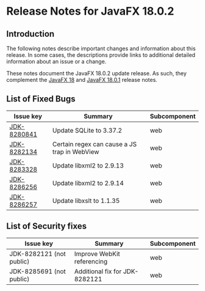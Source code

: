 # Release Notes for JavaFX 18.0.2

## Introduction

The following notes describe important changes and information about this release. In some cases, the descriptions provide links to additional detailed information about an issue or a change.

These notes document the JavaFX 18.0.2 update release. As such, they complement
the [JavaFX 18](https://github.com/openjdk/jfx/blob/jfx18/doc-files/release-notes-18.md)
and [JavaFX 18.0.1](https://github.com/openjdk/jfx/blob/jfx18/doc-files/release-notes-18.0.1.md)
release notes.

## List of Fixed Bugs

Issue key|Summary|Subcomponent
---------|-------|------------
[JDK-8280841](https://bugs.openjdk.java.net/browse/JDK-8280841)|Update SQLite to 3.37.2|web
[JDK-8282134](https://bugs.openjdk.java.net/browse/JDK-8282134)|Certain regex can cause a JS trap in WebView|web
[JDK-8283328](https://bugs.openjdk.java.net/browse/JDK-8283328)|Update libxml2 to 2.9.13|web
[JDK-8286256](https://bugs.openjdk.java.net/browse/JDK-8286256)|Update libxml2 to 2.9.14|web
[JDK-8286257](https://bugs.openjdk.java.net/browse/JDK-8286257)|Update libxslt to 1.1.35|web

## List of Security fixes

Issue key|Summary|Subcomponent
---------|-------|------------
JDK-8282121 (not public) | Improve WebKit referencing | web
JDK-8285691 (not public) | Additional fix for JDK-8282121 | web
